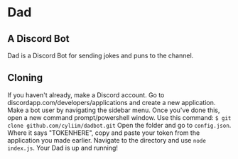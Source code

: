 # Dad

## A Discord Bot

Dad is a Discord Bot for sending jokes and puns to the channel.

## Cloning

If you haven't already, make a Discord account. Go to discordapp.com/developers/applications and create a new application. Make a bot user by navigating the sidebar menu. Once you've done this, open a new command prompt/powershell window. Use this command:
```$ git clone github.com/cyliim/dadbot.git```
Open the folder and go to `config.json`. Where it says "TOKENHERE", copy and paste your token from the application you made earlier. Navigate to the directory and use `node index.js`. Your Dad is up and running!
